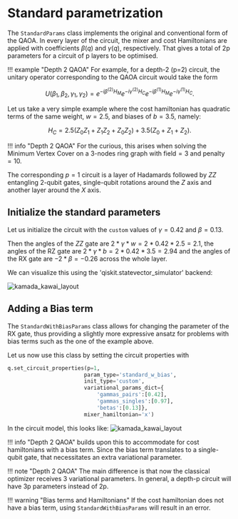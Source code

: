 # Standard parametrization

The `StandardParams` class implements the original and conventional form of the QAOA. In every layer of the circuit, the mixer and cost Hamiltonians are applied with coefficients $\beta(q)$ and $\gamma(q)$, respectively. That gives a total of 2p
 parameters for a circuit of p layers to be optimised.
 
!!! example "Depth 2 QAOA"
    For example, for a depth-2 (p=2) circuit, the unitary operator corresponding to the QAOA circuit would take the form


$$
U(\beta_1,\beta_2,\gamma_1,\gamma_2) = e^{-i\beta^{(2)} H_{M}} e^{-i\gamma^{(2)} H_{C}} e^{-i\beta^{(1)} H_{M}} e^{-i\gamma^{(1)} H_{C}}.
$$

Let us take a very simple example where the cost hamiltonian has quadratic terms of the same weight, $w=2.5$, and biases of $b=3.5$, namely:

$$ H_C = 2.5 (Z_0Z_1 + Z_1Z_2 + Z_0Z_2) + 3.5 (Z_0 + Z_1 + Z_2). $$ 

!!! info "Depth 2 QAOA"
    For the curious, this arises when solving the Minimum Vertex Cover on a 3-nodes ring graph with $\text{field}=3$ and $\text{penalty}=10$.


The corresponding $p=1$ circuit is a layer of Hadamards followed by $ZZ$ entangling 2-qubit gates, single-qubit rotations around the $Z$ axis and another layer around the $X$ axis. 

## Initialize the standard parameters

Let us initialize the circuit with the `custom` values of $\gamma=0.42$ and $\beta=0.13$. 

Then the angles of the $ZZ$ gate are $2*\gamma*w = 2*0.42*2.5 = 2.1$, the angles of the RZ gate are $2*\gamma*b = 2*0.42*3.5 = 2.94$ and the angles of the RX gate are $-2*\beta = -0.26$ across the whole layer. 

We can visualize this using the 'qiskit.statevector_simulator' backend:

![kamada_kawai_layout](/img/circuit_standard.png)

## Adding a Bias term

The `StandardWithBiasParams` class allows for changing the parameter of the RX gate, thus providing a slightly more expressive ansatz for problems with bias terms such as the one of the example above. 

Let us now use this class by setting the circuit properties with

```Python
q.set_circuit_properties(p=1, 
                        param_type='standard_w_bias',
                        init_type='custom',     
                        variational_params_dict={
                            'gammas_pairs':[0.42], 
                            'gammas_singles':[0.97], 
                            'betas':[0.13]},
                        mixer_hamiltonian='x')
```

In the circuit model, this looks like:
![kamada_kawai_layout](/img/circuit_standard_w_bias.png)

!!! info "Depth 2 QAOA"
    builds upon this to accommodate for cost hamiltonians with a bias term. Since the bias term translates to a single-qubit gate, that necessitates an extra variational parameter.


!!! note "Depth 2 QAOA"
    The main difference is that now the classical optimizer receives 3 variational parameters. In general, a depth-p circuit will have 3p parameters instead of 2p. 


!!! warning "Bias terms and Hamiltonians"
    If the cost hamiltonian does not have a bias term, using `StandardWithBiasParams` will result in an error.